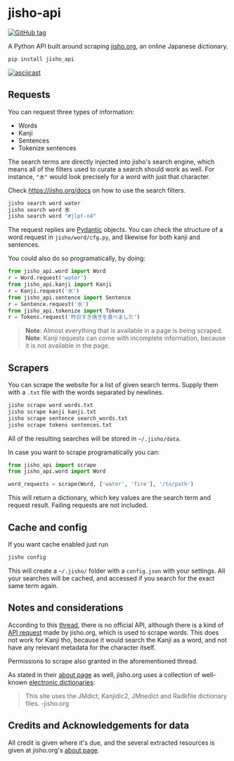 # jisho-api

[![GitHub tag](https://img.shields.io/github/tag/pedroallenrevez/jisho-api)](https://github.com/pedroallenrevez/jisho-api/releases/?include_prereleases&sort=semver "View GitHub releases")

A Python API built around scraping [jisho.org](https://jisho.org), an online Japanese dictionary.

```bash
pip install jisho_api
```

[![asciicast](https://asciinema.org/a/NJuZQnNfe0JDdDELn08NhmYuY.svg)](https://asciinema.org/a/NJuZQnNfe0JDdDELn08NhmYuY)

## Requests
You can request three types of information:
- Words
- Kanji
- Sentences
- Tokenize sentences

The search terms are directly injected into jisho's search engine, which means all of 
the filters used to curate a search should work as well. For instance, `"水"` would look 
precisely for a word with just that character.

Check https://jisho.org/docs on how to use the search filters.

```bash
jisho search word water
jisho search word 水
jisho search word "#jlpt-n4"
```

The request replies are [Pydantic](https://pydantic-docs.helpmanual.io/) objects.
You can check the structure of a word request in `jisho/word/cfg.py`, and likewise for both kanji and sentences.

You could also do so programatically, by doing:
```python
from jisho_api.word import Word
r = Word.request('water')
from jisho_api.kanji import Kanji
r = Kanji.request('水')
from jisho_api.sentence import Sentence
r = Sentence.request('水')
from jisho_api.tokenize import Tokens
r = Tokens.request('昨日すき焼きを食べました')
```

> **Note**: Almost everything that is available in a page is being scraped.
> **Note**: Kanji requests can come with incomplete information, because it is not available in the page.

## Scrapers
You can scrape the website for a list of given search terms.
Supply them with a `.txt` file with the words separated by newlines.

```bash
jisho scrape word words.txt
jisho scrape kanji kanji.txt
jisho scrape sentence search_words.txt
jisho scrape tokens sentences.txt
```
All of the resulting searches will be stored in `~/.jisho/data`.

In case you want to scrape programatically you can:
```python
from jisho_api import scrape
from jisho_api.word import Word

word_requests = scrape(Word, ['water', 'fire'], '/to/path')
```
This will return a dictionary, which key values are the search term and request result.
Failing requests are not included.

## Cache and config
If you want cache enabled just run 
```bash
jisho config
```

This will create a `~/.jisho/` folder with a `config.json` with your settings.
All your searches will be cached, and accessed if you search for the exact same term again.

## Notes and considerations
According to this [thread](https://jisho.org/forum/54fefc1f6e73340b1f160000-is-there-any-kind-of-search-api),
there is no official API, although there is a kind of [API request](https://jisho.org/api/v1/search/words?keyword=house) made by jisho.org, which is used to scrape words. This does not work for Kanji tho,
because it would search the Kanji as a word, and not have any relevant metadata for the character itself.

Permissions to scrape also granted in the aforementioned thread.

As stated in their [about page](https://jisho.org/docs) as well, jisho.org uses a collection of well-known [electronic dictionaries](http://www.edrdg.org/):
> This site uses the JMdict, Kanjidic2, JMnedict and Radkfile dictionary files. -jisho.org

## Credits and Acknowledgements for data
All credit is given where it's due, and the several extracted resources is given at jisho.org's [about page](https://jisho.org/docs).
